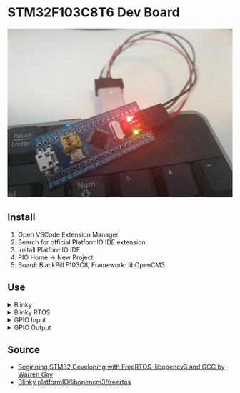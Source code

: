 
# STM32F103C8T6 Dev Board

![alt text](images/STM32F103C8T6-dev-board.jpg)

## Install

1. Open VSCode Extension Manager
2. Search for official PlatformIO IDE extension
3. Install PlatformIO IDE
4. PIO Home -> New Project
5. Board: BlackPill F103C8, Framework: libOpenCM3

## Use

<details><summary>Blinky</summary>

```c++
#include <libopencm3/stm32/rcc.h>
#include <libopencm3/stm32/gpio.h>

int main(void) {
    rcc_periph_clock_enable(RCC_GPIOC);
    gpio_set_mode(GPIOC, GPIO_MODE_OUTPUT_2_MHZ,
        GPIO_CNF_OUTPUT_PUSHPULL, GPIO13);

    while(1) {
        gpio_clear(GPIOC, GPIO13);
        for (int i = 0; i < 100000; i++) {
            __asm__("nop");
        }
        gpio_set(GPIOC, GPIO13);
        for (int i = 0; i < 100000; i++) {
            __asm__("nop");
        }
    }

    return 0;
}
```
</details>

<details><summary>Blinky RTOS</summary>

```c++
#include "FreeRTOS.h"
#include "task.h"

#include <libopencm3/stm32/rcc.h>
#include <libopencm3/stm32/gpio.h>

extern void vApplicationStackOverflowHook(xTaskHandle *pxTask, signed portCHAR *pcTaskName);
void vApplicationStackOverflowHook(
    xTaskHandle *pxTask __attribute__((unused)), 
    signed portCHAR *pcTaskName __attribute__((unused))) {
	for (;;);
}

static void task1(void *args __attribute__((unused))) {
    for (;;) {
		gpio_toggle(GPIOC, GPIO13);
		vTaskDelay(pdMS_TO_TICKS(1000));
	}
}

int main(void) {
    // Use External crystal
    rcc_clock_setup_in_hse_8mhz_out_72mhz();
    rcc_periph_clock_enable(RCC_GPIOC);
	gpio_set_mode(
		GPIOC,
		GPIO_MODE_OUTPUT_2_MHZ,
		GPIO_CNF_OUTPUT_PUSHPULL,
		GPIO13);

	// Turn LED off
	gpio_set(GPIOC, GPIO13);
	xTaskCreate(task1, "LED", 100, NULL, 2, NULL);
	vTaskStartScheduler();

	for (;;);
	return 0;
}
```
</details>

<details><summary>GPIO Input</summary>

```c++
#include <libopencm3/stm32/rcc.h>
#include <libopencm3/stm32/gpio.h>
// [...]
rcc_periph_clock_enable(RCC_GPIOC);
gpio_set_mode(
    GPIOC,
    GPIO_MODE_INPUT,
    GPIO_CNF_INPUT_ANALOG, /* GPIO_CNF_INPUT_FLOAT | GPIO_INPUT_PULL_UPDOWN  */
    GPIO13
);
// [...]
uint16_t gpio_get(uint32_t gpioport, uint16_t gpios);
uint16_t gpio_port_read(uint32_t gpioport);
```
</details>

<details><summary>GPIO Output</summary>

```c++
#include <libopencm3/stm32/rcc.h>
#include <libopencm3/stm32/gpio.h>
// [...]
rcc_periph_clock_enable(RCC_GPIOC);
gpio_set_mode(
    GPIOC,
    GPIO_MODE_OUTPUT_2_MHZ, /* GPIO_MODE_OUTPUT_10_MHZ | GPIO_MODE_OUTPUT_50_MHZ */
    GPIO_CNF_OUTPUT_PUSHPULL, /* GPIO_CNF_OUTPUT_OPENDRAIN */
    GPIO13
);
// [...]
void gpio_set(uint32_t gpioport, uint16_t gpios);
void gpio_clear(uint32_t gpioport, uint16_t gpios);
void gpio_toggle(uint32_t gpioport, uint16_t gpios);
void gpio_port_write(uint32_t gpioport, uint16_t data);
```
</details>

## Source

* [Beginning STM32 Developing with FreeRTOS, libopencv3 and GCC by Warren Gay](https://www.amazon.de/Beginning-STM32-Developing-FreeRTOS-libopencm3/dp/1484236238)
* [Blinky platformIO/libopencm3/freertos](https://github.com/bjwschaap/platformio-libopencm3-freertos)
